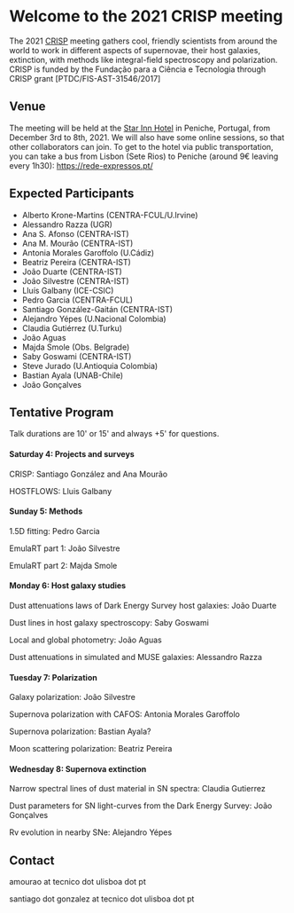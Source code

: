 # Welcome to the 2021 CRISP meeting

The 2021 [CRISP](https://sn-crisp.github.io/CRISP/) meeting gathers cool, friendly scientists from around the world to work in different aspects of supernovae, their host galaxies, extinction, with methods like integral-field spectroscopy and polarization. CRISP is funded by the Fundação para a
Ciência e Tecnologia through CRISP grant [PTDC/FIS-AST-31546/2017]

## Venue

The meeting will be held at the [Star Inn Hotel](https://www.hotelstarinn.com/peniche/) in Peniche, Portugal, from December 3rd to 8th, 2021. We will also have some online sessions, so that other collaborators can join. To get to the hotel via public transportation, you can take a bus from Lisbon (Sete Rios) to Peniche (around 9€ leaving every 1h30): https://rede-expressos.pt/

## Expected Participants 
- Alberto Krone-Martins (CENTRA-FCUL/U.Irvine)
- Alessandro Razza (UGR)
- Ana S. Afonso (CENTRA-IST)
- Ana M. Mourão (CENTRA-IST)
- Antonia Morales Garoffolo (U.Cádiz)
- Beatriz Pereira (CENTRA-IST)
- João Duarte (CENTRA-IST)
- João Silvestre (CENTRA-IST)
- Lluís Galbany (ICE-CSIC)
- Pedro Garcia (CENTRA-FCUL)
- Santiago González-Gaitán (CENTRA-IST)
- Alejandro Yépes (U.Nacional Colombia)
- Claudia Gutiérrez (U.Turku)
- João Aguas
- Majda Smole (Obs. Belgrade)
- Saby Goswami (CENTRA-IST)
- Steve Jurado (U.Antioquia Colombia)
- Bastian Ayala (UNAB-Chile)
- João Gonçalves

## Tentative Program 
Talk durations are 10' or 15' and always +5' for questions. 

#### Saturday 4: Projects and surveys

CRISP: Santiago González and Ana Mourão

HOSTFLOWS: Lluis Galbany

#### Sunday 5: Methods

1.5D fitting: Pedro Garcia

EmulaRT part 1: João Silvestre

EmulaRT part 2: Majda Smole

#### Monday 6: Host galaxy studies

Dust attenuations laws of Dark Energy Survey host galaxies: João Duarte

Dust lines in host galaxy spectroscopy: Saby Goswami 

Local and global photometry: João Aguas

Dust attenuations in simulated and MUSE galaxies: Alessandro Razza

#### Tuesday 7: Polarization

Galaxy polarization: João Silvestre

Supernova polarization with CAFOS: Antonia Morales Garoffolo

Supernova polarization: Bastian Ayala?

Moon scattering polarization: Beatriz Pereira

#### Wednesday 8: Supernova extinction

Narrow spectral lines of dust material in SN spectra: Claudia Gutierrez

Dust parameters for SN light-curves from the Dark Energy Survey: João Gonçalves

Rv evolution in nearby SNe: Alejandro Yépes



## Contact

amourao at tecnico dot ulisboa dot pt

santiago dot gonzalez at tecnico dot ulisboa dot pt
